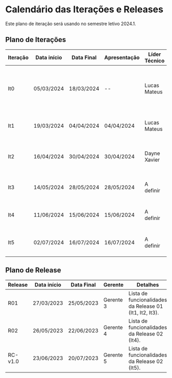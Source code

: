 # Calendário das Iterações e Releases

Este plano de iteração será usando no semestre letivo 2024.1.

## Plano de Iterações

Iteração | Data início | Data Final | Apresentação | Líder Técnico  | Detalhes
-------- | ----------- | ---------- | ------------ | -------  | -------
It0      | 05/03/2024  | 18/03/2024 |      --      | Lucas Mateus  | Planejamento, Estudos e Estudo dos Documentos e Definição de Tecnologias dos projetos. Criação dos Documentos: Documento de Visão, Modelo Conceitual, Lista de User Stories,
It1      | 19/03/2024  | 04/04/2024 | 04/04/2024   | Lucas Mateus |  Criar plano de Iteração e Plano de Release. Documento de pontos de função. Detalhamento de User Stories
It2      | 16/04/2024  | 30/04/2024 | 30/04/2024   | Dayne Xavier | Estrutura do Projeto (código base do projeto),Alteração/Atualização nos documentos, Implementar User Story Base
It3      | 14/05/2024  | 28/05/2024 | 28/05/2024   | A definir | Detalhar User Stories, Implementar User Stories, Testar User Stories, Deploy da Iteração.
It4      | 11/06/2024  | 15/06/2024 | 15/06/2024   | A definir | Detalhar User Stories, Implementar User Stories, Testar User Stories, Deploy da Iteração.
It5      | 02/07/2024  | 16/07/2024 | 16/07/2024   | A definir | Detalhar User Stories, Implementar User Stories, Testar User Stories, Deploy da Iteração.


## Plano de Release

Release | Data início | Data Final | Gerente   | Detalhes
------- | ----------- | ---------- | --------- | --------
R01     | 27/03/2023  | 25/05/2023 | Gerente 3 | Lista de funcionalidades da Release 01 (It1, It2, It3).
R02     | 26/05/2023  | 22/06/2023 | Gerente 4 | Lista de funcionalidades da Release 02 (It4).
RC-v1.0 | 23/06/2023  | 20/07/2023 | Gerente 5 | Lista de funcionalidades da Release 02 (It5).

